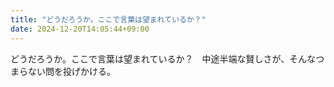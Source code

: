 ```yaml
---
title: "どうだろうか。ここで言葉は望まれているか？"
date: 2024-12-20T14:05:44+09:00
---
```

どうだろうか。ここで言葉は望まれているか？　中途半端な賢しさが、そんなつまらない問を投げかける。
